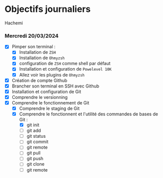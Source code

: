 # Objectifs journaliers

Hachemi

### Mercredi 20/03/2024

- [X] Pimper son terminal : 
    - [X] Installation de `ZSH`
    - [X] Installation de `Ohmyzsh`
    - [X] configuration de `ZSH` comme shell par défaut
    - [X] Installation et configuration de `Powelevel 10K`
    - [X] Allez voir les plugins de `Ohmyzsh`
- [X] Création de compte Github
- [X] Brancher son terminal en SSH avec Github
- [X] Installation et configuration de Git
- [X] Comprendre le versionning
- [X] Comprendre le fonctionnement de Git
  - [X] Comprendre le staging de Git
  - [X] Comprendre le fonctionnent et l'utilité des commandes de bases de Git :
    - [X] git init
    - [ ] git add
    - [ ] git status
    - [ ] git commit
    - [ ] git remote
    - [ ] git pull
    - [ ] git push
    - [ ] git clone
    - [ ] git remote
